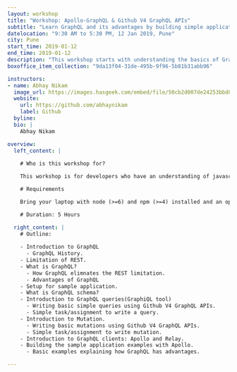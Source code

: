 ```yaml
---
layout: workshop
title: "Workshop: Apollo-GraphQL & Github V4 GraphQL APIs"
subtitle: "Learn GraphQL and its advantages by building simple application with Apollo."
datelocation: "9:30 AM to 5:30 PM, 12 Jan 2019, Pune"
city: Pune
start_time: 2019-01-12
end_time: 2019-01-12
description: "This workshop starts with understanding the basics of GraphQL Schema before exploring how to use \"Apollo-Graphql\", best practices and introduction to quires and Github V4 GraphQL APIs while building an application."
boxoffice_item_collection: "9da13f04-31de-495b-9f96-5b81b31abb96"

instructors:
- name: Abhay Nikam
  image_url: https://images.hasgeek.com/embed/file/50cb2d007de24253bbd833961c64a2ec
  website:
    url: https://github.com/abhaynikam
    label: Github
  byline: 
  bio: |
    Abhay Nikam

overview:
  left_content: |
    
    # Who is this workshop for?

    This workshop is for developers who have an understanding of javascript, looking to get started with GraphQL & Apollo.

    # Requirements

    Bring your laptop with node (>=6) and npm (>=4) installed and an open mind :)

    # Duration: 5 Hours

  right_content: |
    # Outline:
    
    - Introduction to GraphQL 
      - GraphQL History.
    - Limitation of REST.
    - What is GraphQL?
      - How GraphQL elimnates the REST limitation.
      - Advantages of GraphQL
    - Setup for sample application.
    - What is GraphQL schema?
    - Introduction to GraphQL queries(GraphiQL tool)
      - Writing basic simple queries using Github V4 GraphQL APIs.
      - Simple task/assignment to write a query.
    - Introduction to Mutation.
      - Writing basic mutations using Github V4 GraphQL APIs.
      - Simple task/assignment to write mutation.
    - Introduction to GraphQL clients: Apollo and Relay. 
    - Building the sample application examples with Apollo.
      - Basic examples explaining how GraphQL has advantages. 

---
```

